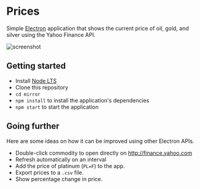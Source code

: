 # Prices

Simple [Electron](http://electron.atom.io) application that shows the current
price of oil, gold, and silver using the Yahoo Finance API.

![screenshot](https://cloud.githubusercontent.com/assets/671378/21198004/6e7a3798-c1f2-11e6-8228-495de90b7797.png)

## Getting started

- Install [Node LTS](https://nodejs.org)
- Clone this repository
- `cd mirror`
- `npm install` to install the application's dependencies
- `npm start` to start the application

## Going further

Here are some ideas on how it can be improved using other Electron APIs.

- Double-click commodity to open directly on http://finance.yahoo.com
- Refresh automatically on an interval
- Add the price of platinum (`PL=F`) to the app.
- Export prices to a `.csv` file.
- Show percentage change in price.
